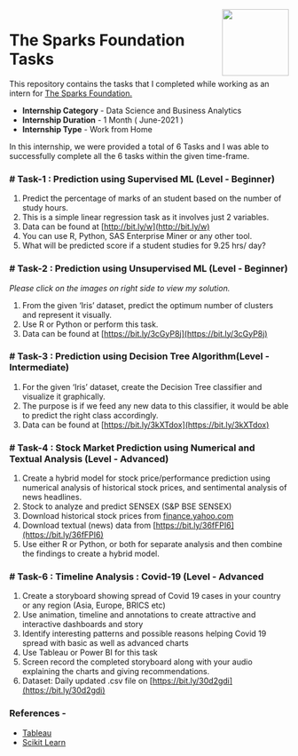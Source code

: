 <img align = right height = 120 width = 120 src = https://www.thesparksfoundationsingapore.org/images/logo_small.png>

#  The Sparks Foundation Tasks


This repository contains the tasks that I completed while working as an intern for [The Sparks Foundation.](https://www.thesparksfoundationsingapore.org/)
- **Internship Category** - Data Science and Business Analytics
- **Internship Duration** - 1 Month ( June-2021 )
- **Internship Type** - Work from Home

In this internship, we were provided a total of 6 Tasks and I was able to successfully complete all the 6 tasks within the given time-frame.



### # Task-1 : Prediction using Supervised ML (Level - Beginner)

1. Predict the percentage of marks of an student based on the number of study hours.
1. This is a simple linear regression task as it involves just 2 variables.
1. Data can be found at [http://bit.ly/w](http://bit.ly/w)
1. You can use R, Python, SAS Enterprise Miner or any other tool.
1. What will be predicted score if a student studies for 9.25 hrs/ day?


### # Task-2 : Prediction using Unsupervised ML (Level - Beginner)
_Please click on the images on right side to view my solution._

1. From the given ‘Iris’ dataset, predict the optimum number of clusters and represent it visually.
1. Use R or Python or perform this task.
1. Data can be found at [https://bit.ly/3cGyP8j](https://bit.ly/3cGyP8j)


### # Task-3 : Prediction using Decision Tree Algorithm(Level - Intermediate)

1. For the given ‘Iris’ dataset, create the Decision Tree classifier and visualize it graphically.
1. The purpose is if we feed any new data to this classifier, it would be able to predict the right class accordingly.
1. Data can be found at [https://bit.ly/3kXTdox](https://bit.ly/3kXTdox)


### # Task-4 : Stock Market Prediction using Numerical and Textual Analysis (Level - Advanced)


1. Create a hybrid model for stock price/performance prediction using numerical analysis of historical stock prices, and sentimental analysis of news headlines.
1. Stock to analyze and predict SENSEX (S&P BSE SENSEX)
1. Download historical stock prices from [finance.yahoo.com](https://finance.yahoo.com/?guccounter=1)
1. Download textual (news) data from [https://bit.ly/36fFPI6](https://bit.ly/36fFPI6)
1. Use either R or Python, or both for separate analysis and then combine the findings to create a hybrid model.


### # Task-6 : Timeline Analysis : Covid-19 (Level - Advanced

1. Create a storyboard showing spread of Covid 19 cases in your country or any region (Asia, Europe, BRICS etc)
1. Use animation, timeline and annotations to create attractive and interactive dashboards and story
1. Identify interesting patterns and possible reasons helping Covid 19 spread with basic as well as advanced charts
1. Use Tableau or Power BI for this task
1. Screen record the completed storyboard along with your audio explaining the charts and giving recommendations.
1. Dataset: Daily updated .csv file on [https://bit.ly/30d2gdi](https://bit.ly/30d2gdi)


 ### References -
 - [Tableau](https://help.tableau.com/v2018.3/offline/en-us/tableau_desktop.pdf) 
 - [Scikit Learn](https://scikit-learn.org/stable/)
 







